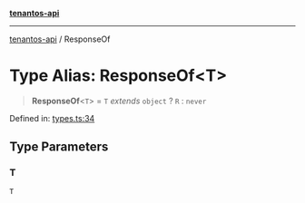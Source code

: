 [**tenantos-api**](../README.md)

***

[tenantos-api](../globals.md) / ResponseOf

# Type Alias: ResponseOf\<T\>

> **ResponseOf**\<`T`\> = `T` *extends* `object` ? `R` : `never`

Defined in: [types.ts:34](https://github.com/shadmanZero/tenantos-api/blob/5456fdea44f46a63455944d4982f5327cbeb3156/src/types.ts#L34)

## Type Parameters

### T

`T`

